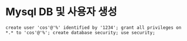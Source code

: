 # Mysql DB 및 사용자 생성
`
create user 'cos'@'%' identified by '1234';
grant all privileges on *.* to 'cos'@'%';
create database security;
use security;
`
